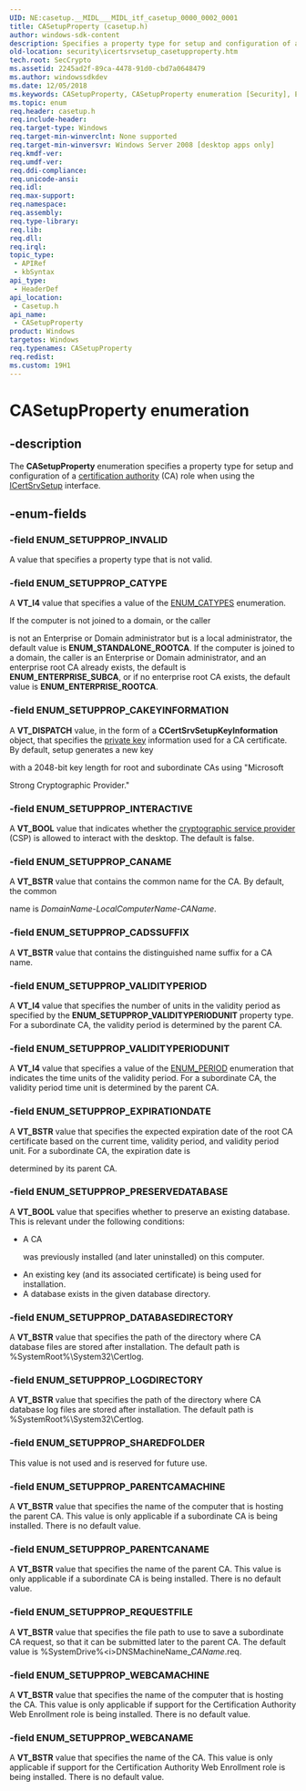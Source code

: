 ```yaml
---
UID: NE:casetup.__MIDL___MIDL_itf_casetup_0000_0002_0001
title: CASetupProperty (casetup.h)
author: windows-sdk-content
description: Specifies a property type for setup and configuration of a certification authority (CA) role when using the ICertSrvSetup interface.
old-location: security\icertsrvsetup_casetupproperty.htm
tech.root: SecCrypto
ms.assetid: 2245ad2f-89ca-4478-91d0-cbd7a0648479
ms.author: windowssdkdev
ms.date: 12/05/2018
ms.keywords: CASetupProperty, CASetupProperty enumeration [Security], ENUM_SETUPPROP_CADSSUFFIX, ENUM_SETUPPROP_CAKEYINFORMATION, ENUM_SETUPPROP_CANAME, ENUM_SETUPPROP_CATYPE, ENUM_SETUPPROP_DATABASEDIRECTORY, ENUM_SETUPPROP_EXPIRATIONDATE, ENUM_SETUPPROP_INTERACTIVE, ENUM_SETUPPROP_INVALID, ENUM_SETUPPROP_LOGDIRECTORY, ENUM_SETUPPROP_PARENTCAMACHINE, ENUM_SETUPPROP_PARENTCANAME, ENUM_SETUPPROP_PRESERVEDATABASE, ENUM_SETUPPROP_REQUESTFILE, ENUM_SETUPPROP_SHAREDFOLDER, ENUM_SETUPPROP_VALIDITYPERIOD, ENUM_SETUPPROP_VALIDITYPERIODUNIT, ENUM_SETUPPROP_WEBCAMACHINE, ENUM_SETUPPROP_WEBCANAME, casetup/CASetupProperty, casetup/ENUM_SETUPPROP_CADSSUFFIX, casetup/ENUM_SETUPPROP_CAKEYINFORMATION, casetup/ENUM_SETUPPROP_CANAME, casetup/ENUM_SETUPPROP_CATYPE, casetup/ENUM_SETUPPROP_DATABASEDIRECTORY, casetup/ENUM_SETUPPROP_EXPIRATIONDATE, casetup/ENUM_SETUPPROP_INTERACTIVE, casetup/ENUM_SETUPPROP_INVALID, casetup/ENUM_SETUPPROP_LOGDIRECTORY, casetup/ENUM_SETUPPROP_PARENTCAMACHINE, casetup/ENUM_SETUPPROP_PARENTCANAME, casetup/ENUM_SETUPPROP_PRESERVEDATABASE, casetup/ENUM_SETUPPROP_REQUESTFILE, casetup/ENUM_SETUPPROP_SHAREDFOLDER, casetup/ENUM_SETUPPROP_VALIDITYPERIOD, casetup/ENUM_SETUPPROP_VALIDITYPERIODUNIT, casetup/ENUM_SETUPPROP_WEBCAMACHINE, casetup/ENUM_SETUPPROP_WEBCANAME, security.icertsrvsetup_casetupproperty
ms.topic: enum
req.header: casetup.h
req.include-header: 
req.target-type: Windows
req.target-min-winverclnt: None supported
req.target-min-winversvr: Windows Server 2008 [desktop apps only]
req.kmdf-ver: 
req.umdf-ver: 
req.ddi-compliance: 
req.unicode-ansi: 
req.idl: 
req.max-support: 
req.namespace: 
req.assembly: 
req.type-library: 
req.lib: 
req.dll: 
req.irql: 
topic_type:
 - APIRef
 - kbSyntax
api_type:
 - HeaderDef
api_location:
 - Casetup.h
api_name:
 - CASetupProperty
product: Windows
targetos: Windows
req.typenames: CASetupProperty
req.redist: 
ms.custom: 19H1
---
```


# CASetupProperty enumeration


## -description


The <b>CASetupProperty</b> enumeration specifies a property type for setup and configuration of a <a href="https://msdn.microsoft.com/db46def4-bfdc-4801-a57d-d568e94a2dbb">certification authority</a> (CA) role when using the <a href="https://msdn.microsoft.com/6792a0d6-d304-481d-a97b-5fb7033c7eae">ICertSrvSetup</a> interface.


## -enum-fields




### -field ENUM_SETUPPROP_INVALID

A value that specifies a property type that is not valid.


### -field ENUM_SETUPPROP_CATYPE

A <b>VT_I4</b> value that specifies a value of the <a href="https://msdn.microsoft.com/32b20317-c0ef-4896-a8c6-309e34f87c30">ENUM_CATYPES</a> enumeration.

If the computer is not joined to a domain, or the caller

is not an Enterprise or Domain administrator but is a local administrator, the default value is <b>ENUM_STANDALONE_ROOTCA</b>. If the computer is joined to a domain, the caller is an Enterprise or Domain administrator, and an enterprise root CA already exists, the default is <b>ENUM_ENTERPRISE_SUBCA</b>, or if no enterprise root CA exists, the default value is <b>ENUM_ENTERPRISE_ROOTCA</b>.


### -field ENUM_SETUPPROP_CAKEYINFORMATION

A <b>VT_DISPATCH</b> value, in the form of a <b>CCertSrvSetupKeyInformation</b>  object, that specifies the <a href="https://msdn.microsoft.com/2fe6cfd3-8a2e-4dbe-9fb8-332633daa97a">private key</a> information used for a CA certificate. By default, setup generates a new key

with a 2048-bit key length for root and subordinate CAs using "Microsoft

Strong Cryptographic Provider."



### -field ENUM_SETUPPROP_INTERACTIVE

A <b>VT_BOOL</b> value that indicates whether the <a href="https://msdn.microsoft.com/db46def4-bfdc-4801-a57d-d568e94a2dbb">cryptographic service provider</a> (CSP) is allowed to interact with the desktop. The default is false.



### -field ENUM_SETUPPROP_CANAME

A <b>VT_BSTR</b> value that contains the common name for the CA. By default, the common 

name is <i>DomainName</i>-<i>LocalComputerName</i>-<i>CAName</i>.



### -field ENUM_SETUPPROP_CADSSUFFIX

A <b>VT_BSTR</b> value that contains the distinguished name suffix for a CA name.


### -field ENUM_SETUPPROP_VALIDITYPERIOD

A <b>VT_I4</b> value that specifies the number of units in the validity period as specified by the <b>ENUM_SETUPPROP_VALIDITYPERIODUNIT</b> property type. For a subordinate CA, the validity period is determined by the parent CA.


### -field ENUM_SETUPPROP_VALIDITYPERIODUNIT

A <b>VT_I4</b> value that specifies a value of the <a href="https://msdn.microsoft.com/1bd8c906-7e17-4d8c-93e8-8901f9104d58">ENUM_PERIOD</a> enumeration that indicates the time units of the validity period. For a subordinate CA, the validity period time unit is determined by the parent CA.


### -field ENUM_SETUPPROP_EXPIRATIONDATE

A <b>VT_BSTR</b> value that specifies the expected expiration date of the root CA certificate based on the current time, validity period, and validity period unit. For a subordinate CA, the expiration date is

determined by its parent CA.



### -field ENUM_SETUPPROP_PRESERVEDATABASE

A <b>VT_BOOL</b> value that specifies whether to preserve an existing database. This is relevant under the following conditions:

<ul>
<li>A CA 

was previously installed (and later uninstalled) on this computer.</li>
<li>An existing key (and its associated certificate) is being used for installation.</li>
<li>A database exists in the given database directory.</li>
</ul>

### -field ENUM_SETUPPROP_DATABASEDIRECTORY

A <b>VT_BSTR</b> value that specifies the path of the directory where CA database files are stored after installation. The default path is %SystemRoot%\System32\Certlog\.


### -field ENUM_SETUPPROP_LOGDIRECTORY

A <b>VT_BSTR</b> value that specifies the path of the directory where CA database log files are stored after installation. The default path is %SystemRoot%\System32\Certlog\.


### -field ENUM_SETUPPROP_SHAREDFOLDER

This value is not used and is reserved for future use.


### -field ENUM_SETUPPROP_PARENTCAMACHINE

A <b>VT_BSTR</b> value that specifies the name of the computer that is hosting the parent CA. This value is only applicable if a subordinate CA is being installed. There is no default value.


### -field ENUM_SETUPPROP_PARENTCANAME

A <b>VT_BSTR</b> value that specifies the name of the parent CA. This value is only applicable if a subordinate CA is being installed. There is no default value.


### -field ENUM_SETUPPROP_REQUESTFILE

A <b>VT_BSTR</b> value that specifies the file path to use to save a subordinate CA request, so that it can be submitted later to the parent CA. The default value is %SystemDrive%\<i>DNSMachineName</i>_<i>CAName</i>.req.


### -field ENUM_SETUPPROP_WEBCAMACHINE

A <b>VT_BSTR</b> value that specifies the name of the computer that is hosting the CA. This value is only applicable if support for the Certification Authority Web Enrollment role is being installed. There is no default value.


### -field ENUM_SETUPPROP_WEBCANAME

A <b>VT_BSTR</b> value that specifies the name of the CA. This value is only applicable if support for the Certification Authority Web Enrollment role is being installed. There is no default value.

